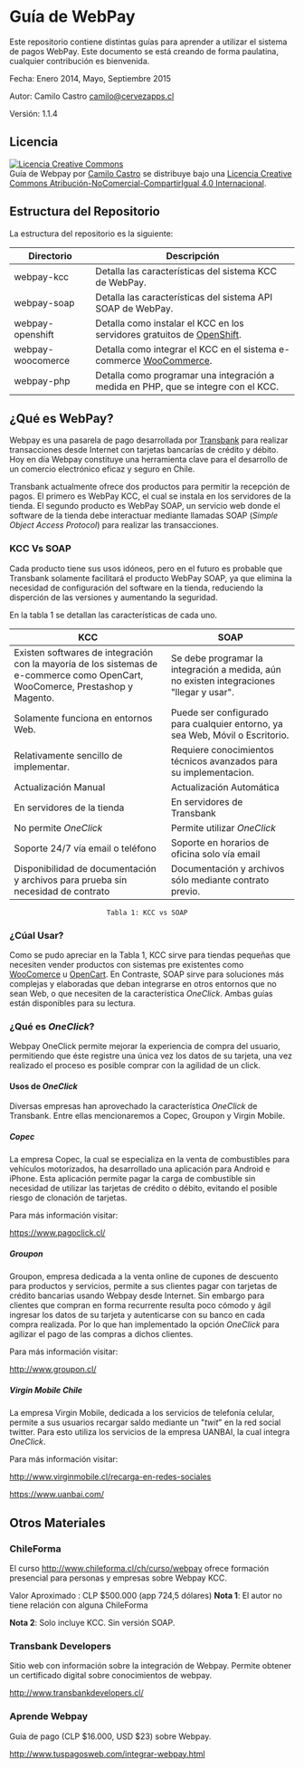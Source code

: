 # Guía de WebPay
Este repositorio contiene distintas guías para aprender a utilizar el sistema de pagos WebPay. Este documento se está creando de forma paulatina, cualquier contribución es bienvenida.

Fecha: Enero 2014, Mayo, Septiembre 2015

Autor: Camilo Castro <camilo@cervezapps.cl>

Versión: 1.1.4

## Licencia
<a rel="license" href="http://creativecommons.org/licenses/by-nc-sa/4.0/"><img alt="Licencia Creative Commons" style="border-width:0" src="http://i.creativecommons.org/l/by-nc-sa/4.0/88x31.png" /></a><br /><span xmlns:dct="http://purl.org/dc/terms/" property="dct:title">Guía de Webpay</span> por <a xmlns:cc="http://creativecommons.org/ns#" href="http://www.cervezapps.cl" property="cc:attributionName" rel="cc:attributionURL">Camilo Castro</a> se distribuye bajo una <a rel="license" href="http://creativecommons.org/licenses/by-nc-sa/4.0/">Licencia Creative Commons Atribución-NoComercial-CompartirIgual 4.0 Internacional</a>.

## Estructura del Repositorio
La estructura del repositorio es la siguiente:


| Directorio | Descripción |
|--------|--------|
|  webpay-kcc      | Detalla las características del sistema KCC de WebPay.       |
|webpay-soap| Detalla las características del sistema API SOAP de WebPay.|
|webpay-openshift| Detalla como instalar el KCC en los servidores gratuitos de [OpenShift](https://www.openshift.com/).|
|webpay-woocomerce| Detalla como integrar el KCC en el sistema e-commerce [WooCommerce](http://www.woothemes.com/woocommerce/).|
|webpay-php| Detalla como programar una integración a medida en PHP, que se integre con el KCC.|

## ¿Qué es WebPay?
Webpay es una pasarela de pago desarrollada por [Transbank](https://www.transbank.cl) para realizar transacciones desde Internet con tarjetas bancarías de crédito y débito. Hoy en día Webpay constituye una herramienta clave para el desarrollo de un comercio electrónico eficaz y seguro en Chile.

Transbank actualmente ofrece dos productos para permitir la recepción de pagos. El primero es WebPay KCC, el cual se instala en los servidores de la tienda. El segundo producto es WebPay SOAP, un servicio web donde el software de la tienda debe interactuar mediante llamadas SOAP (*Simple Object Access Protocol*) para realizar las transacciones.

### KCC Vs SOAP
Cada producto tiene sus usos idóneos, pero en el futuro es probable que Transbank solamente facilitará el producto WebPay SOAP, ya que elimina la necesidad de configuración del software en la tienda, reduciendo la disperción de las versiones y aumentando la seguridad.

En la tabla 1 se detallan las características de cada uno.

| KCC | SOAP |
|--------|--------|
|Existen softwares de integración con la mayoría de los sistemas de e-commerce como OpenCart, WooComerce, Prestashop y Magento.        |   Se debe programar la integración a medida, aún no existen integraciones "llegar y usar".     |
| Solamente funciona en entornos Web.      |    Puede ser configurado para cualquier entorno, ya sea Web, Móvil o Escritorio.   |
|    Relativamente sencillo de implementar.    |        Requiere conocimientos técnicos avanzados para su implementacion.|
|Actualización Manual| Actualización Automática|
|En servidores de la tienda| En servidores de Transbank|
| No permite *OneClick*| Permite utilizar *OneClick*|
|Soporte 24/7 vía email o teléfono| Soporte en horarios de oficina solo vía email|
|Disponibilidad de documentación y archivos para prueba sin necesidad de contrato| Documentación y archivos sólo mediante contrato previo.|

                           	Tabla 1: KCC vs SOAP

### ¿Cúal Usar?
Como se pudo apreciar en la Tabla 1, KCC sirve para tiendas pequeñas que necesiten vender productos con sistemas pre existentes como [WooComerce](http://www.woothemes.com/woocommerce/) u [OpenCart](http://www.opencart.com/). En Contraste, SOAP sirve para soluciones más complejas y elaboradas que deban integrarse en otros entornos que no sean Web, o que necesiten de la característica *OneClick*. Ambas guías están disponibles para su lectura.

### ¿Qué es *OneClick*?
Webpay OneClick permite mejorar la experiencia de compra del usuario, permitiendo que éste registre una única vez los datos de su tarjeta, una vez realizado el proceso es posible comprar con la agilidad de un click.

#### Usos de *OneClick*
Diversas empresas han aprovechado la característica *OneClick* de Transbank. Entre ellas mencionaremos a Copec, Groupon y Virgin Mobile.

##### Copec
La empresa Copec, la cual se especializa en la venta de combustibles para vehículos motorizados, ha desarrollado una aplicación para Android e iPhone. Esta aplicación permite pagar la carga de combustible sin necesidad de utilizar las tarjetas de crédito o débito, evitando el posible riesgo de clonación de tarjetas.

Para más información visitar:

https://www.pagoclick.cl/

##### Groupon
Groupon, empresa dedicada a la venta online de cupones de descuento para productos y servicios, permite a sus clientes pagar con tarjetas de crédito bancarias usando Webpay desde Internet. Sin embargo para clientes que compran en forma recurrente resulta poco cómodo y ágil ingresar los datos de su tarjeta y autenticarse con su banco en cada compra realizada. Por lo que han implementado la opción *OneClick* para agilizar el pago de las compras a dichos clientes.

Para más información visitar:

http://www.groupon.cl/

##### Virgin Mobile Chile
La empresa Virgin Mobile, dedicada a los servicios de telefonía celular, permite a sus usuarios recargar saldo mediante un "*twit*" en la red social twitter. Para esto utiliza los servicios de la empresa UANBAI, la cual integra *OneClick*.

Para más información visitar:

http://www.virginmobile.cl/recarga-en-redes-sociales

https://www.uanbai.com/

## Otros Materiales

### ChileForma
El curso http://www.chileforma.cl/ch/curso/webpay ofrece formación
presencial para personas y empresas sobre Webpay KCC.

Valor Aproximado : CLP $500.000 (app 724,5 dólares)
**Nota 1**: El autor no tiene relación con alguna ChileForma

**Nota 2**: Solo incluye KCC. Sin versión SOAP.

### Transbank Developers
Sitio web con información sobre la integración de Webpay. Permite obtener un certificado digital sobre conocimientos de webpay.

http://www.transbankdevelopers.cl/

### Aprende Webpay
Guía de pago (CLP $16.000, USD $23) sobre Webpay.

http://www.tuspagosweb.com/integrar-webpay.html

